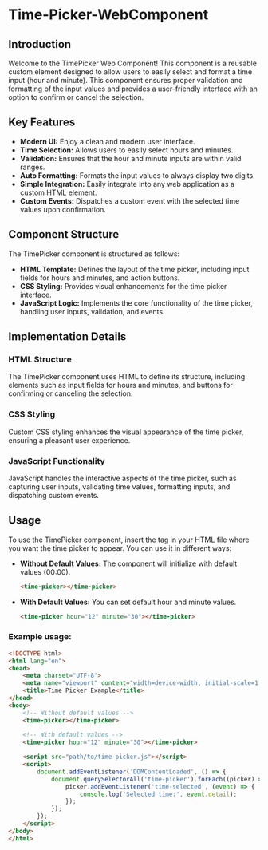 # Time-Picker-WebComponent

## Introduction

Welcome to the TimePicker Web Component! This component is a reusable custom element designed to allow users to easily select and format a time input (hour and minute). This component ensures proper validation and formatting of the input values and provides a user-friendly interface with an option to confirm or cancel the selection.

## Key Features

- **Modern UI:** Enjoy a clean and modern user interface.
- **Time Selection:** Allows users to easily select hours and minutes.
- **Validation:** Ensures that the hour and minute inputs are within valid ranges.
- **Auto Formatting:** Formats the input values to always display two digits.
- **Simple Integration:** Easily integrate into any web application as a custom HTML element.
- **Custom Events:** Dispatches a custom event with the selected time values upon confirmation.

## Component Structure

The TimePicker component is structured as follows:

- **HTML Template:** Defines the layout of the time picker, including input fields for hours and minutes, and action buttons.
- **CSS Styling:** Provides visual enhancements for the time picker interface.
- **JavaScript Logic:** Implements the core functionality of the time picker, handling user inputs, validation, and events.

## Implementation Details

### HTML Structure

The TimePicker component uses HTML to define its structure, including elements such as input fields for hours and minutes, and buttons for confirming or canceling the selection.

### CSS Styling

Custom CSS styling enhances the visual appearance of the time picker, ensuring a pleasant user experience.

### JavaScript Functionality

JavaScript handles the interactive aspects of the time picker, such as capturing user inputs, validating time values, formatting inputs, and dispatching custom events.

## Usage

To use the TimePicker component, insert the <time-picker> tag in your HTML file where you want the time picker to appear. You can use it in different ways:

- **Without Default Values:** The component will initialize with default values (00:00).
    ```html
    <time-picker></time-picker>
    ```

- **With Default Values:** You can set default hour and minute values.
    ```html
    <time-picker hour="12" minute="30"></time-picker>
    ```

### Example usage:

```html
<!DOCTYPE html>
<html lang="en">
<head>
    <meta charset="UTF-8">
    <meta name="viewport" content="width=device-width, initial-scale=1.0">
    <title>Time Picker Example</title>
</head>
<body>
    <!-- Without default values -->
    <time-picker></time-picker>
    
    <!-- With default values -->
    <time-picker hour="12" minute="30"></time-picker>

    <script src="path/to/time-picker.js"></script>
    <script>
        document.addEventListener('DOMContentLoaded', () => {
            document.querySelectorAll('time-picker').forEach((picker) => {
                picker.addEventListener('time-selected', (event) => {
                    console.log('Selected time:', event.detail);
                });
            });
        });
    </script>
</body>
</html>

```
